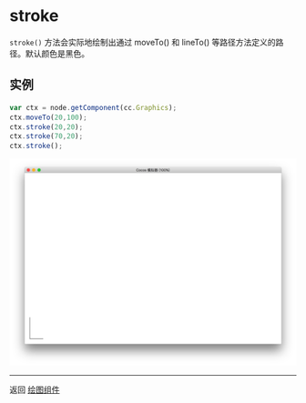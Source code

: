 # stroke

`stroke()` 方法会实际地绘制出通过 moveTo() 和 lineTo() 等路径方法定义的路径。默认颜色是黑色。


## 实例

```javascript
var ctx = node.getComponent(cc.Graphics);
ctx.moveTo(20,100);
ctx.stroke(20,20);
ctx.stroke(70,20);
ctx.stroke();
```

<a href="graphics/stroke.png"><img src="graphics/stroke.png"></a>

<hr>

返回 [绘图组件](index.md)
